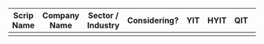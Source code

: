 
| Scrip Name | Company Name | Sector / Industry | Considering? | YIT | HYIT | QIT | MIT | WIT | DIT | HIT | Remarks |
| ---------- | ------------ | ----------------- | ------------ | --- | ---- | --- | --- | --- | --- | --- | ------- |
|            |              |                   |              |     |      |     |     |     |     |     |         |
